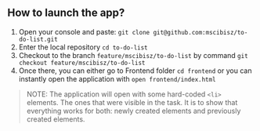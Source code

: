 ## How to launch the app?

1. Open your console and paste: `git clone git@github.com:mscibisz/to-do-list.git`
2. Enter the local repository `cd to-do-list`
3. Checkout to the branch `feature/mscibisz/to-do-list` by command
`git checkout feature/mscibisz/to-do-list`
4. Once there, you can either go to Frontend folder `cd frontend` or you can
instantly open the application with `open frontend/index.html`

>NOTE: The application will open with some hard-coded `<li>` elements. The ones
that were visible in the task. It is to show that everything works for both:
newly created elements and previously created elements.
